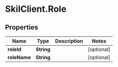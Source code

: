 # SkilClient.Role

## Properties
Name | Type | Description | Notes
------------ | ------------- | ------------- | -------------
**roleId** | **String** |  | [optional] 
**roleName** | **String** |  | [optional] 


